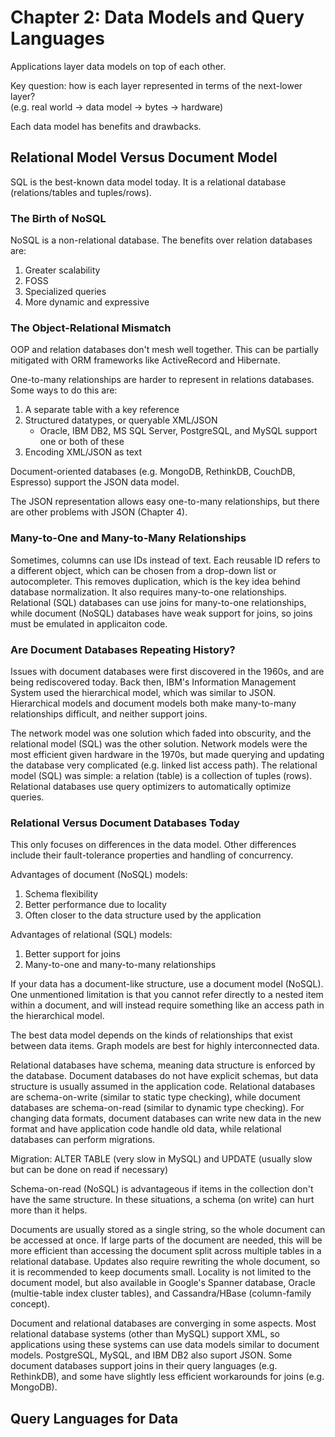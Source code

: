 # Chapter 2: Data Models and Query Languages

Applications layer data models on top of each other.

Key question: how is each layer represented in terms of the next-lower layer? \
(e.g. real world -> data model -> bytes -> hardware)

Each data model has benefits and drawbacks.

## Relational Model Versus Document Model
SQL is the best-known data model today. It is a relational database (relations/tables and tuples/rows).

### The Birth of NoSQL
NoSQL is a non-relational database. The benefits over relation databases are:
1. Greater scalability
2. FOSS
3. Specialized queries
4. More dynamic and expressive

### The Object-Relational Mismatch
OOP and relation databases don't mesh well together. This can be partially mitigated with ORM frameworks like ActiveRecord and Hibernate.

One-to-many relationships are harder to represent in relations databases. Some ways to do this are:
1. A separate table with a key reference
2. Structured datatypes, or queryable XML/JSON
    - Oracle, IBM DB2, MS SQL Server, PostgreSQL, and MySQL support one or both of these
3. Encoding XML/JSON as text

Document-oriented databases (e.g. MongoDB, RethinkDB, CouchDB, Espresso) support the JSON data model.

The JSON representation allows easy one-to-many relationships, but there are other problems with JSON (Chapter 4).

### Many-to-One and Many-to-Many Relationships
Sometimes, columns can use IDs instead of text. Each reusable ID refers to a different object, which can be chosen from a drop-down list or autocompleter. This removes duplication, which is the key idea behind database normalization. It also requires many-to-one relationships. Relational (SQL) databases can use joins for many-to-one relationships, while document (NoSQL) databases have weak support for joins, so joins must be emulated in applicaiton code.

### Are Document Databases Repeating History?
Issues with document databases were first discovered in the 1960s, and are being rediscovered today. Back then, IBM's Information Management System used the hierarchical model, which was similar to JSON. Hierarchical models and document models both make many-to-many relationships difficult, and neither support joins.

The network model was one solution which faded into obscurity, and the relational model (SQL) was the other solution. Network models were the most efficient given hardware in the 1970s, but made querying and updating the database very complicated (e.g. linked list access path). The relational model (SQL) was simple: a relation (table) is a collection of tuples (rows). Relational databases use query optimizers to automatically optimize queries.

### Relational Versus Document Databases Today
This only focuses on differences in the data model. Other differences include their fault-tolerance properties and handling of concurrency.

Advantages of document (NoSQL) models:
1. Schema flexibility
2. Better performance due to locality
3. Often closer to the data structure used by the application

Advantages of relational (SQL) models:
1. Better support for joins
2. Many-to-one and many-to-many relationships

If your data has a document-like structure, use a document model (NoSQL). One unmentioned limitation is that you cannot refer directly to a nested item within a document, and will instead require something like an access path in the hierarchical model.

The best data model depends on the kinds of relationships that exist between data items. Graph models are best for highly interconnected data.

Relational databases have schema, meaning data structure is enforced by the database. Document databases do not have explicit schemas, but data structure is usually assumed in the application code. Relational databases are schema-on-write (similar to static type checking), while document databases are schema-on-read (similar to dynamic type checking). For changing data formats, document databases can write new data in the new format and have application code handle old data, while relational databases can perform migrations.

Migration: ALTER TABLE (very slow in MySQL) and UPDATE (usually slow but can be done on read if necessary)

Schema-on-read (NoSQL) is advantageous if items in the collection don't have the same structure. In these situations, a schema (on write) can hurt more than it helps.

Documents are usually stored as a single string, so the whole document can be accessed at once. If large parts of the document are needed, this will be more efficient than accessing the document split across multiple tables in a relational database. Updates also require rewriting the whole document, so it is recommended to keep documents small. Locality is not limited to the document model, but also available in Google's Spanner database, Oracle (multie-table index cluster tables), and Cassandra/HBase (column-family concept).

Document and relational databases are converging in some aspects. Most relational database systems (other than MySQL) support XML, so applications using these systems can use data models similar to document models. PostgreSQL, MySQL, and IBM DB2 also suport JSON. Some document databases support joins in their query languages (e.g. RethinkDB), and some have slightly less efficient workarounds for joins (e.g. MongoDB).

## Query Languages for Data

